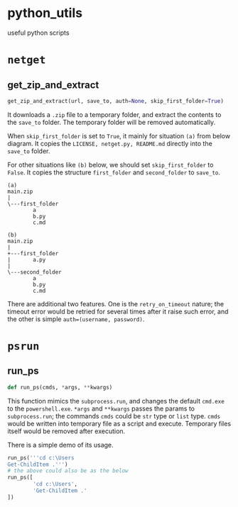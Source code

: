 # python_utils
useful python scripts

# `netget`

## get_zip_and_extract

``` python
get_zip_and_extract(url, save_to, auth=None, skip_first_folder=True)
```
It downloads a `.zip` file to a temporary folder, and extract the contents to the `save_to` folder. The temporary folder will be removed automatically.

When `skip_first_folder` is set to `True`, it mainly for situation `(a)` from below diagram. It copies the `LICENSE, netget.py, README.md` directly into the `save_to` folder. 

For other situations like `(b)` below, we should set `skip_first_folder` to `False`. It copies the structure `first_folder` and `second_folder` to `save_to`.

``` text
(a)
main.zip
|
\---first_folder
        a
        b.py
        c.md

(b)
main.zip
|
+---first_folder
|       a.py
|
\---second_folder
        a
        b.py
        c.md
```

There are additional two features. One is the `retry_on_timeout` nature; the timeout error would be retried for several times after it raise such error, and the other is simple `auth=(username, password)`.

# `psrun`

## run_ps

``` python
def run_ps(cmds, *args, **kwargs)
```

This function mimics the `subprocess.run`, and changes the default `cmd.exe` to the `powershell.exe`. `*args` and `**kwargs` passes the params to `subprocess.run`; the commands `cmds` could be `str` type or `list` type. `cmds` would be written into temporary file as a script and execute. Temporary files itself would be removed after execution.

There is a simple demo of its usage.

``` python
run_ps('''cd c:\Users
Get-ChildItem .''')
# the above could also be as the below
run_ps([
        'cd c:\Users',
        'Get-ChildItem .'
])
```